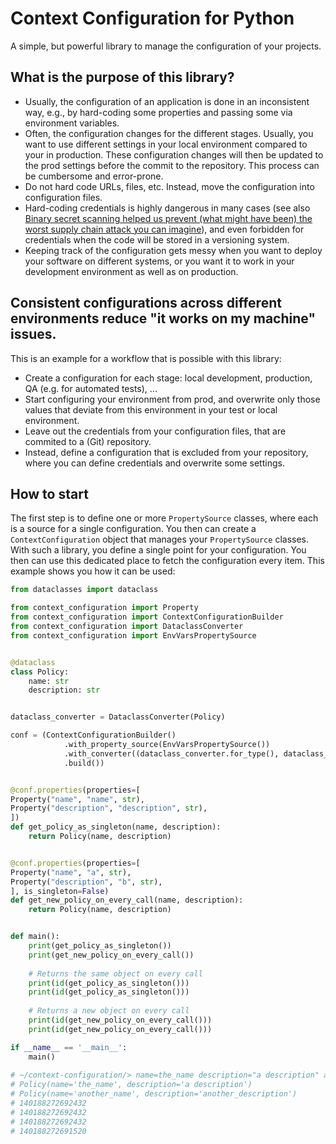 # Context Configuration for Python

A simple, but powerful library to manage the configuration of your projects.

## What is the purpose of this library?

* Usually, the configuration of an application is done in an inconsistent way, e.g., by hard-coding some properties
  and passing some via environment variables.
* Often, the configuration changes for the different stages.
  Usually, you want to use different settings in your local environment compared to your in production.
  These configuration changes will then be updated to the prod settings before the commit to the repository. 
  This process can be cumbersome and error-prone.
* Do not hard code URLs, files, etc. Instead, move the configuration into configuration files.
* Hard-coding credentials is highly dangerous in many cases (see also [Binary secret scanning helped us prevent (what might have been) the worst supply chain attack you can imagine][Binary secret scanning helped us prevent (what might have been) the worst supply chain attack you can imagine]),
  and even forbidden for credentials when the code will be stored in a versioning system.
* Keeping track of the configuration gets messy when you want to deploy your software on different systems, or you 
  want it to work in your development environment as well as on production.

## Consistent configurations across different environments reduce "it works on my machine" issues.

This is an example for a workflow that is possible with this library: 
* Create a configuration for each stage: local development, production, QA (e.g. for automated tests), ...
* Start configuring your environment from prod, and overwrite only those values that deviate from this environment in 
  your test or local environment.
* Leave out the credentials from your configuration files, that are commited to a (Git) repository.
* Instead, define a configuration that is excluded from your repository, where you can define credentials and 
  overwrite some settings.

## How to start

The first step is to define one or more ```PropertySource``` classes, where each is a source for a single configuration.
You then can create a ```ContextConfiguration``` object that manages your ```PropertySource``` classes.
With such a library, you define a single point for your configuration.
You then can use this dedicated place to fetch the configuration every item.
This example shows you how it can be used:

```python
from dataclasses import dataclass

from context_configuration import Property
from context_configuration import ContextConfigurationBuilder
from context_configuration import DataclassConverter
from context_configuration import EnvVarsPropertySource


@dataclass
class Policy:
    name: str
    description: str


dataclass_converter = DataclassConverter(Policy)

conf = (ContextConfigurationBuilder()
            .with_property_source(EnvVarsPropertySource())
            .with_converter((dataclass_converter.for_type(), dataclass_converter.convert))
            .build())


@conf.properties(properties=[
Property("name", "name", str),
Property("description", "description", str),
])
def get_policy_as_singleton(name, description):
    return Policy(name, description)


@conf.properties(properties=[
Property("name", "a", str),
Property("description", "b", str),
], is_singleton=False)
def get_new_policy_on_every_call(name, description):
    return Policy(name, description)


def main():
    print(get_policy_as_singleton())
    print(get_new_policy_on_every_call())
    
    # Returns the same object on every call
    print(id(get_policy_as_singleton()))
    print(id(get_policy_as_singleton()))
    
    # Returns a new object on every call
    print(id(get_new_policy_on_every_call()))
    print(id(get_new_policy_on_every_call()))

if __name__ == '__main__':
    main()
  
# ~/context-configuration/> name=the_name description="a description" a=another_name b=another_description .env/bin/python src/example.py
# Policy(name='the_name', description='a description')
# Policy(name='another_name', description='another_description')
# 140188272692432
# 140188272692432
# 140188272692432
# 140188272691520
```

[Binary secret scanning helped us prevent (what might have been) the worst supply chain attack you can imagine]: https://jfrog.com/blog/leaked-pypi-secret-token-revealed-in-binary-preventing-suppy-chain-attack/
  